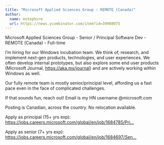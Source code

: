 ```yaml
---
title: "Microsoft Applied Sciences Group : REMOTE (Canada)"
author:
  name: mstephure
  url: https://news.ycombinator.com/item?id=39908075
---
```

Microsoft Applied Sciences Group - Senior &#x2F; Principal Software Dev - REMOTE (Canada) - Full-time

I’m hiring for our Windows incubation team. We think of, research, and implement next-gen products, technologies, and user experiences. We often develop internal prototypes, but also explore some end user products (Microsoft Journal, <a href="https:&#x2F;&#x2F;aka.ms&#x2F;journal" rel="nofollow">https:&#x2F;&#x2F;aka.ms&#x2F;journal</a>) and are actively working within Windows as well.

Our fully remote team is mostly senior&#x2F;principal level, affording us a fast pace even in the face of complicated challenges.

If that sounds fun, reach out! Email is my HN username @microsoft.com

Posting is Canadian, across the country. No relocation available.

Apply as principal (15+ yrs exp): <a href="https:&#x2F;&#x2F;jobs.careers.microsoft.com&#x2F;global&#x2F;en&#x2F;job&#x2F;1684785&#x2F;Principal-Software-Engineer" rel="nofollow">https:&#x2F;&#x2F;jobs.careers.microsoft.com&#x2F;global&#x2F;en&#x2F;job&#x2F;1684785&#x2F;Pri...</a>

Apply as senior (7+ yrs exp): <a href="https:&#x2F;&#x2F;jobs.careers.microsoft.com&#x2F;global&#x2F;en&#x2F;job&#x2F;1684697&#x2F;Senior-Software-Engineer" rel="nofollow">https:&#x2F;&#x2F;jobs.careers.microsoft.com&#x2F;global&#x2F;en&#x2F;job&#x2F;1684697&#x2F;Sen...</a>
